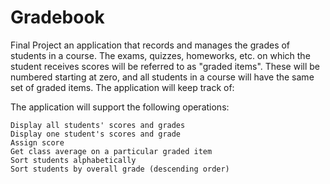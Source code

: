 # Gradebook
Final Project
an application that records and manages the grades of students in a course. The exams, quizzes, homeworks, etc. on which the student receives scores will be referred to as "graded items". These will be numbered starting at zero, and all students in a course will have the same set of graded items. The application will keep track of:

The application will support the following operations:

    Display all students' scores and grades
    Display one student's scores and grade
    Assign score
    Get class average on a particular graded item
    Sort students alphabetically
    Sort students by overall grade (descending order)

